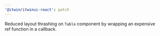 ```yaml
---
'@itwin/itwinui-react': patch
---
```


Reduced layout thrashing on `Table` component by wrapping an expensive ref function in a callback.
